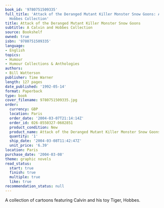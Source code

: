 ```yaml
---
book_id: '9780751509335'
full_title: 'Attack of the Deranged Mutant Killer Monster Snow Goons: A Calvin and
  Hobbes Collection'
title: Attack of the Deranged Mutant Killer Monster Snow Goons
subtitle: A Calvin and Hobbes Collection
source: Bookshelf
owned: true
isbn: '9780751509335'
language:
- English
topics:
- Humour
- Humour Collections & Anthologies
authors:
- Bill Watterson
publisher: Time Warner
length: 127 pages
date_published: '1992-05-14'
format: Paperback
type: book
cover_filename: 9780751509335.jpg
order:
  currency: GBP
  location: Paris
  order_date: '2004-03-07T21:14:14Z'
  order_id: 026-8550327-0602851
  product_condition: New
  product_name: Attack of the Deranged Mutant Killer Monster Snow Goons
  quantity: '1'
  ship_date: '2004-03-08T11:42:47Z'
  unit_price: '6.39'
location: Paris
purchase_date: '2004-03-08'
theme: graphic novels
read_status:
  start: true
  finish: true
  multiple: true
  like: true
recommendation_status: null
---
```

A collection of cartoons featuring Calvin and his toy Tiger, Hobbes.

